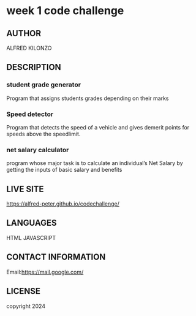 # week 1 code challenge

## AUTHOR
ALFRED KILONZO

## DESCRIPTION
### student grade generator
Program that assigns students grades depending on their marks

### Speed detector
Program that detects the speed of a vehicle and gives demerit points for speeds above the speedlimit.
  
### net salary calculator
program whose major task is to calculate an individual’s Net Salary by getting the inputs of basic salary and benefits

## LIVE SITE
https://alfred-peter.github.io/codechallenge/

## LANGUAGES
HTML
JAVASCRIPT

## CONTACT INFORMATION
Email:https://mail.google.com/

## LICENSE
copyright 2024
